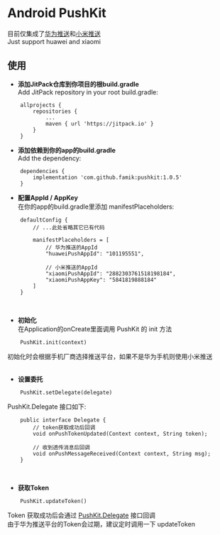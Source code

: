 # Android PushKit
目前仅集成了[华为推送](https://developer.huawei.com/consumer/cn/service/hms/catalog/huaweipush_agent.html)和[小米推送](https://dev.mi.com/console/doc/detail?pId=68)
<br>Just support huawei and xiaomi

## 使用
* **添加JitPack仓库到你项目的根build.gradle**
<br>Add JitPack repository in your root build.gradle:
```
	allprojects {
		repositories {
			...
			maven { url 'https://jitpack.io' }
		}
	}
```

* **添加依赖到你的app的build.gradle**
<br>Add the dependency:
```
	dependencies {
	    implementation 'com.github.famik:pushkit:1.0.5'
	}
```

* **配置AppId / AppKey**
<br>在你的app的build.gradle里添加 manifestPlaceholders:
```
    defaultConfig {
        // ...此处省略其它已有代码

        manifestPlaceholders = [
            // 华为推送的AppId
            "huaweiPushAppId": "101195551",

            // 小米推送的AppId
            "xiaomiPushAppId": "2882303761518198184",
            "xiaomiPushAppKey": "5841819888184"
        ]
    }
```
<br>


* **初始化**
<br>在Application的onCreate里面调用 PushKit 的 init 方法
```
    PushKit.init(context)
```
初始化时会根据手机厂商选择推送平台，如果不是华为手机则使用小米推送<br>
<br>


* **设置委托**
```
    PushKit.setDelegate(delegate)
```

<span id="delegate">PushKit.Delegate 接口如下:</span>

```
    public interface Delegate {
        // token获取成功后回调
        void onPushTokenUpdated(Context context, String token);

        // 收到透传消息后回调
        void onPushMessageReceived(Context context, String msg);
    }
```
<br>


* **获取Token**
```
    PushKit.updateToken()
```
Token 获取成功后会通过 [PushKit.Delegate](#delegate) 接口回调<br>
由于华为推送平台的Token会过期，建议定时调用一下 updateToken

